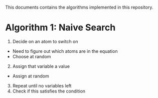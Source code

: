 This documents contains the algorithms implemented in this
repository.

# Algorithm 1: Naive Search

1. Decide on an atom to switch on
  - Need to figure out which atoms are in the equation
  - Choose at random
2. Assign that variable a value
  - Assign at random
3. Repeat until no variables left
4. Check if this satisfies the condition
